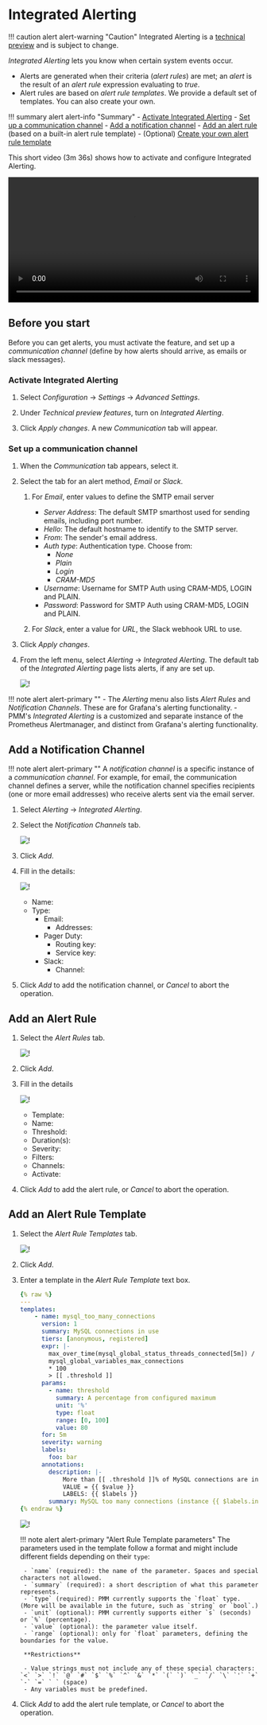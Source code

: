 # Integrated Alerting

!!! caution alert alert-warning "Caution"
    Integrated Alerting is a [technical preview](../details/glossary.md#technical-preview) and is subject to change.

*Integrated Alerting* lets you know when certain system events occur.

- Alerts are generated when their criteria (*alert rules*) are met; an *alert* is the result of an *alert rule* expression evaluating to *true*.
- Alert rules are based on *alert rule templates*. We provide a default set of templates. You can also create your own.

!!! summary alert alert-info "Summary"
    - [Activate Integrated Alerting](#activate-integrated-alerting)
    - [Set up a communication channel](#set-up-a-communication-channel)
    - [Add a notification channel](#add-a-notification-channel)
    - [Add an alert rule](#add-an-alert-rule) (based on a built-in alert rule template)
    - (Optional) [Create your own alert rule template](#add-an-alert-rule-template)

This short video (3m 36s) shows how to activate and configure Integrated Alerting.

<video width="100%" controls>
  <source src="../_images/Integrated-Alerting.mp4" type="video/mp4">
  Your browser does not support playing this video.
</video>

## Before you start

Before you can get alerts, you must activate the feature, and set up a *communication channel* (define by how alerts should arrive, as emails or slack messages).

### Activate Integrated Alerting

1. Select <i class="uil uil-cog"></i> *Configuration* → <i class="uil uil-setting"></i> *Settings* → *Advanced Settings*.

1. Under *Technical preview features*, turn on *Integrated Alerting*.

1. Click *Apply changes*. A new *Communication* tab will appear.

### Set up a communication channel

1. When the *Communication* tab appears, select it.

1. Select the tab for an alert method, *Email* or *Slack*.

    1. For *Email*, enter values to define the SMTP email server

        - *Server Address*: The default SMTP smarthost used for sending emails, including port number.
        - *Hello*: The default hostname to identify to the SMTP server.
        - *From*: The sender's email address.
        - *Auth type*: Authentication type. Choose from:
            - *None*
            - *Plain*
            - *Login*
            - *CRAM-MD5*
        - *Username*: Username for SMTP Auth using CRAM-MD5, LOGIN and PLAIN.
        - *Password*: Password for SMTP Auth using CRAM-MD5, LOGIN and PLAIN.

    1. For *Slack*, enter a value for *URL*, the Slack webhook URL to use.

1. Click *Apply changes*.

1. From the left menu, select <i class="uil uil-bell"></i> *Alerting* → <i class="uil uil-list-ul"></i> *Integrated Alerting*. The default tab of the *Integrated Alerting* page lists alerts, if any are set up.

    ![!](../_images/PMM_Integrated_Alerting_Alerts.jpg)

!!! note alert alert-primary ""
    - The *Alerting* menu also lists <i class="uil uil-list-ul"></i> *Alert Rules* and <i class="uil uil-comment-alt-share"></i> *Notification Channels*. These are for Grafana's alerting functionality.
    - PMM's *Integrated Alerting* is a customized and separate instance of the Prometheus Alertmanager, and distinct from Grafana's alerting functionality.

## Add a Notification Channel

!!! note alert alert-primary ""
    A *notification channel* is a specific instance of a *communication channel*. For example, for email, the communication channel defines a server, while the notification channel specifies recipients (one or more email addresses) who receive alerts sent via the email server.

1. Select <i class="uil uil-bell"></i> *Alerting* → <i class="uil uil-list-ul"></i> *Integrated Alerting*.

1. Select the *Notification Channels* tab.

    ![!](../_images/PMM_Integrated_Alerting_Notification_Channels.jpg)

1. Click <i class="uil uil-plus-square"></i> *Add*.

1. Fill in the details:

    ![!](../_images/PMM_Integrated_Alerting_Notification_Channels_Add_Form.jpg)

    - Name:
    - Type:
        - Email:
            - Addresses:
        - Pager Duty:
            - Routing key:
            - Service key:
        - Slack:
            - Channel:

1. Click *Add* to add the notification channel, or *Cancel* to abort the operation.

## Add an Alert Rule

1. Select the *Alert Rules* tab.

    ![!](../_images/PMM_Integrated_Alerting_Alert_Rules.jpg)

1. Click <i class="uil uil-plus-square"></i> *Add*.

1. Fill in the details

    ![!](../_images/PMM_Integrated_Alerting_Alert_Rules_Add_Form.jpg)

    - Template:
    - Name:
    - Threshold:
    - Duration(s):
    - Severity:
    - Filters:
    - Channels:
    - Activate:

1. Click *Add* to add the alert rule, or *Cancel* to abort the operation.

## Add an Alert Rule Template

1. Select the *Alert Rule Templates* tab.

    ![!](../_images/PMM_Integrated_Alerting_Alert_Rule_Templates.jpg)

1. Click <i class="uil uil-plus-square"></i> *Add*.

1. Enter a template in the *Alert Rule Template* text box.

    ```yaml
    {% raw %}
    ---
    templates:
        - name: mysql_too_many_connections
          version: 1
          summary: MySQL connections in use
          tiers: [anonymous, registered]
          expr: |-
            max_over_time(mysql_global_status_threads_connected[5m]) / ignoring (job)
            mysql_global_variables_max_connections
            * 100
            > [[ .threshold ]]
          params:
            - name: threshold
              summary: A percentage from configured maximum
              unit: '%'
              type: float
              range: [0, 100]
              value: 80
          for: 5m
          severity: warning
          labels:
            foo: bar
          annotations:
            description: |-
                More than [[ .threshold ]]% of MySQL connections are in use on {{ $labels.instance }}
                VALUE = {{ $value }}
                LABELS: {{ $labels }}
            summary: MySQL too many connections (instance {{ $labels.instance }})
    {% endraw %}
    ```

    ![!](../_images/PMM_Integrated_Alerting_Alert_Rule_Templates_Add_Form.jpg)

    !!! note alert alert-primary "Alert Rule Template parameters"
        The parameters used in the template follow a format and might include different fields depending on their `type`:

        - `name` (required): the name of the parameter. Spaces and special characters not allowed.
        - `summary` (required): a short description of what this parameter represents.
        - `type` (required): PMM currently supports the `float` type. (More will be available in the future, such as `string` or `bool`.)
        - `unit` (optional): PMM currently supports either `s` (seconds) or `%` (percentage).
        - `value` (optional): the parameter value itself.
        - `range` (optional): only for `float` parameters, defining the boundaries for the value.

        **Restrictions**

        - Value strings must not include any of these special characters: `<` `>` `!` `@` `#` `$` `%` `^` `&` `*` `(` `)` `_` `/` `\` `'` `+` `-` `=` ` ` (space)
        - Any variables must be predefined.

1. Click *Add* to add the alert rule template, or *Cancel* to abort the operation.
